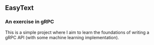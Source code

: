 ## EasyText
### An exercise in gRPC

This is a simple project where I aim to learn the foundations of writing a gRPC API (with some machine learning implementation).
